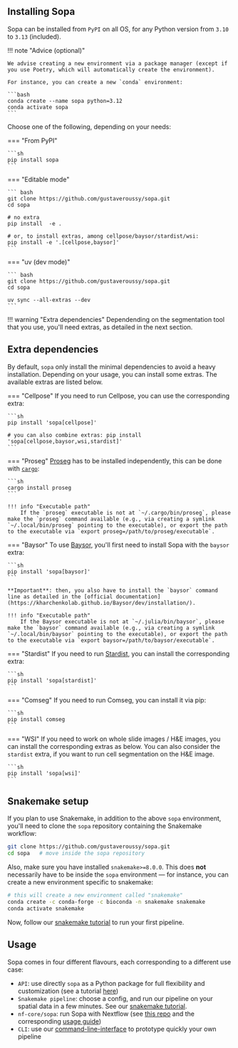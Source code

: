 ## Installing Sopa

Sopa can be installed from `PyPI` on all OS, for any Python version from `3.10` to `3.13` (included).

!!! note "Advice (optional)"

    We advise creating a new environment via a package manager (except if you use Poetry, which will automatically create the environment).

    For instance, you can create a new `conda` environment:

    ```bash
    conda create --name sopa python=3.12
    conda activate sopa
    ```

Choose one of the following, depending on your needs:

=== "From PyPI"

    ```sh
    pip install sopa
    ```

=== "Editable mode"

    ``` bash
    git clone https://github.com/gustaveroussy/sopa.git
    cd sopa

    # no extra
    pip install  -e .

    # or, to install extras, among cellpose/baysor/stardist/wsi:
    pip install -e '.[cellpose,baysor]'
    ```

=== "uv (dev mode)"

    ``` bash
    git clone https://github.com/gustaveroussy/sopa.git
    cd sopa

    uv sync --all-extras --dev
    ```

!!! warning "Extra dependencies"
    Dependending on the segmentation tool that you use, you'll need extras, as detailed in the next section.

## Extra dependencies

By default, `sopa` only install the minimal dependencies to avoid a heavy installation. Depending on your usage, you can install some extras. The available extras are listed below.

=== "Cellpose"
    If you need to run Cellpose, you can use the corresponding extra:

    ```sh
    pip install 'sopa[cellpose]'

    # you can also combine extras: pip install 'sopa[cellpose,baysor,wsi,stardist]'
    ```

=== "Proseg"
    [Proseg](https://github.com/dcjones/proseg) has to be installed independently, this can be done with [`cargo`](https://doc.rust-lang.org/cargo/getting-started/installation.html):

    ```sh
    cargo install proseg
    ```

    !!! info "Executable path"
        If the `proseg` executable is not at `~/.cargo/bin/proseg`, please make the `proseg` command available (e.g., via creating a symlink `~/.local/bin/proseg` pointing to the executable), or export the path to the executable via `export proseg=/path/to/proseg/executable`.

=== "Baysor"
    To use [Baysor](https://kharchenkolab.github.io/Baysor/dev/), you'll first need to install Sopa with the `baysor` extra:

    ```sh
    pip install 'sopa[baysor]'
    ```

    **Important**: then, you also have to install the `baysor` command line as detailed in the [official documentation](https://kharchenkolab.github.io/Baysor/dev/installation/).

    !!! info "Executable path"
        If the Baysor executable is not at `~/.julia/bin/baysor`, please make the `baysor` command available (e.g., via creating a symlink `~/.local/bin/baysor` pointing to the executable), or export the path to the executable via `export baysor=/path/to/baysor/executable`.


=== "Stardist"
    If you need to run [Stardist](https://github.com/stardist/stardist), you can install the corresponding extra:

    ```sh
    pip install 'sopa[stardist]'
    ```
=== "Comseg"
    If you need to run Comseg, you can install it via pip:

    ```sh
    pip install comseg
    ```
=== "WSI"
    If you need to work on whole slide images / H&E images, you can install the corresponding extras as below. You can also consider the `stardist` extra, if you want to run cell segmentation on the H&E image.

    ```sh
    pip install 'sopa[wsi]'
    ```

## Snakemake setup

If you plan to use Snakemake, in addition to the above `sopa` environment, you'll need to clone the `sopa` repository containing the Snakemake workflow:

```sh
git clone https://github.com/gustaveroussy/sopa.git
cd sopa   # move inside the sopa repository
```

Also, make sure you have installed `snakemake>=8.0.0`. This does **not** necessarily have to be inside the `sopa` environment — for instance, you can create a new environment specific to snakemake:

```sh
# this will create a new environment called "snakemake"
conda create -c conda-forge -c bioconda -n snakemake snakemake
conda activate snakemake
```

Now, follow our [snakemake tutorial](../tutorials/snakemake) to run your first pipeline.

## Usage

Sopa comes in four different flavours, each corresponding to a different use case:

- `API`: use directly `sopa` as a Python package for full flexibility and customization (see a tutorial [here](../tutorials/api_usage))
- `Snakemake pipeline`: choose a config, and run our pipeline on your spatial data in a few minutes. See our [snakemake tutorial](../tutorials/snakemake).
- `nf-core/sopa`: run Sopa with Nextflow (see [this repo](https://github.com/nf-core/sopa) and the corresponding [usage guide](https://nf-co.re/sopa/usage))
- `CLI`: use our [command-line-interface](../tutorials/cli_usage) to prototype quickly your own pipeline
